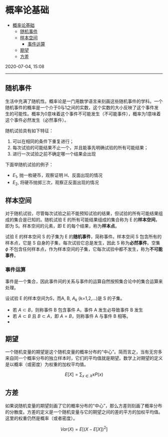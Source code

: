 # 概率论基础

- [概率论基础](#概率论基础)
  - [随机事件](#随机事件)
  - [样本空间](#样本空间)
    - [事件运算](#事件运算)
  - [期望](#期望)
  - [方差](#方差)

2020-07-04, 15:08
***

## 随机事件

生活中充满了随机性。概率论是一门用数学语言来刻画这些随机事件的学科。一个随机事件的概率是一个介于0与1之间的实数，这个实数的大小反映了这个事件发生的可能性。概率为0意味着这个事件不可能发生（不可能事件），概率为1意味着这个事件必然发生（必然事件）。

随机试验具有如下特征：

1. 可以在相同的条件下重复进行；
2. 每次试验的可能结果不止一个，并且能事先明确试验的所有可能结果；
3. 进行一次试验之前不确定哪一个结果会出现

下面举随机试验的例子：

- $E_1$, 抛一枚硬币，观察证明 H、反面出现的情况
- $E_2$, 将硬币抛掷三次，观察正反面出现的情况

## 样本空间

对于随机试验，尽管每次试验之前不能预知试验的结果，但试验的所有可能结果组成的集合是已知的。随机试验 E 的所有可能结果组成的集合称为 E 的**样本空间**，即为 S。样本空间的元素，即 E 的每个结果，称为**样本点**。

试验 E 的样本空间 S 的子集为 E 的**随机事件**，简称事件。样本空间 S 包含所有的样本点，它是 S 自身的子集，每次试验它总是发生，因此 S 称为**必然事件**。空集 $\phi$ 不包含任何样本点，作为样本空间的子集，它每次试验中都不发生，称为**不可能事件**。

### 事件运算

事件是一个集合，因此事件间的关系与事件的运算自然按照集合论中的集合运算来处理。

设试验 E 的样本空间为S，而A, B, $A_k$ (k=1,2,...)是 S 的子集。

- 若 $A\subset B$，则称事件 B 包含事件 A，事件 A 发生必导致事件 B 发生
- 若 $A\subset B$ 且 $B\subset A$，即 $A=B$，则称事件 A 与事件 B 相等。
- 

## 期望

一个随机变量的期望是这个随机变量的概率分布的“中心”。简而言之，当有无穷多来自同一个概率分布的独立样本时，它们的平均值就是期望。数学上对期望的定义是以概率（或密度）为权重的加权平均值。

$$E[X]=\sum_{x\in X}xP(x)$$

## 方差

如果说随机变量的期望刻画了它的概率分布的“中心”，那么方差则刻画了概率分布的分散度。方差的定义是一个随机变量与它的期望之间的差的平方的加权平均值。这里的权重仍然是概率（或者密度）。

$$Var(X)=E[(X-E[X])^2]$$
